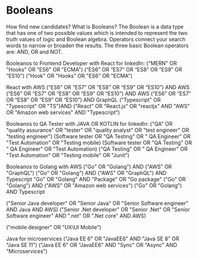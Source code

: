 # Booleans
How find new candidates?
What is Booleans?
The Boolean is a data type that has one of two possible values which is intended to represent the two truth values of logic and Boolean algebra. 
Operators connect your search words to narrow or broaden the results. The three basic Boolean operators are: AND, OR and NOT.

Booleanos to Frontend Developer with React for linkedIn:
("MERN" OR "Hooks" OR "ES6" OR "ECMA")
(“ES6” OR “ES7” OR “ES8” OR “ES9” OR “ES10”)
("Hook" OR "Hooks" OR "ES6" OR "ECMA")


React with AWS
(“ES6” OR “ES7” OR “ES8” OR “ES9” OR “ES10”) AND  AWS
(“ES6” OR “ES7” OR “ES8” OR “ES9” OR “ES10”) AND  AWS
(“ES6” OR “ES7” OR “ES8” OR “ES9” OR “ES10”) AND  GraphQL
("Typescript" OR "Typescript" OR "TS")AND 
("React" OR "React.js" OR "reactjs" AND "AWS" OR "Amazon web services" AND "Typescript")




Booleanos to QA Tester with JAVA OR KOTLIN for linkedIn:
("QA" OR "quality assurance" OR "tester" OR "quality analyst" OR "test engineer" OR "testing engineer")
(Software tester OR "QA Testing" OR " QA Engineer" OR "Test Automation" OR "Testing mobile)
(Software tester OR "QA Testing" OR " QA Engineer" OR "Test Automation)
("QA Testing" OR " QA Engineer" OR "Test Automation" OR "Testing mobile" OR "Junit") 


Booleanos to Golang with AWS
("Go" OR "Golang") AND ("AWS" OR "GraphQL")
("Go" OR "Golang") AND ("AWS" OR "GraphQL") AND Typescript
"Go" OR "Golang" AND "Package" OR "Go package"
("Go" OR "Golang") AND ("AWS" OR "Amazon web services")
("Go" OR "Golang")  AND Typescript

("Senior Java developer" OR "Senior Java" OR "Senior Software engineer" AND Java AND AWS)
("Senior .Net developer" OR "Senior .Net" OR "Senior Software engineer" AND ".net" OR ".Net core" AND AWS)




("mobile designer" OR "UX\UI Mobile")


Java for microservices
("Java EE 6" OR "JavaEE6" AND "Java SE 8" OR "Java SE 11")
("Java EE 6" OR "JavaEE6" AND "Sync" OR "Async" AND "Microservices")
